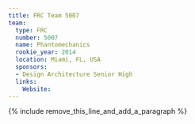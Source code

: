 ```yaml
---
title: FRC Team 5007
team:
  type: FRC
  number: 5007
  name: Phantomechanics
  rookie_year: 2014
  location: Miami, FL, USA
  sponsors:
  - Design Architecture Senior High
  links:
    Website:
---
```


{% include remove_this_line_and_add_a_paragraph %}